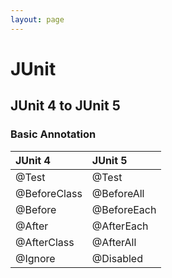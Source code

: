 ```yaml
---
layout: page
---
```


# JUnit

## JUnit 4 to JUnit 5


### Basic Annotation

| JUnit 4 | JUnit 5 |
|:--|:--|
| @Test | @Test |
| @BeforeClass | @BeforeAll |
| @Before | @BeforeEach |
| @After | @AfterEach |
| @AfterClass | @AfterAll |
| @Ignore | @Disabled |
